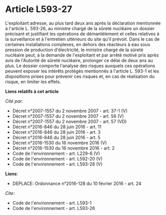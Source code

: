 # Article L593-27

L'exploitant adresse, au plus tard deux ans après la déclaration mentionnée à l'article L. 593-26, au ministre chargé de la
sûreté nucléaire un dossier précisant et justifiant les opérations de démantèlement et celles relatives à la surveillance et
à l'entretien ultérieurs du site qu'il prévoit. Dans le cas de certaines installations complexes, en dehors des réacteurs à
eau sous pression de production d'électricité, le ministre chargé de la sûreté nucléaire peut, à la demande de l'exploitant
et par arrêté motivé pris après avis de l'Autorité de sûreté nucléaire, prolonger ce délai de deux ans au plus. Le dossier
comporte l'analyse des risques auxquels ces opérations peuvent exposer les intérêts protégés mentionnés à l'article L. 593-1
et les dispositions prises pour prévenir ces risques et, en cas de réalisation du risque, en limiter les effets.

**Liens relatifs à cet article**

_Cité par_:

  - Décret n°2007-1557 du 2 novembre 2007 - art. 37-1 (V)
  - Décret n°2007-1557 du 2 novembre 2007 - art. 56 (V)
  - Décret n°2007-1557 du 2 novembre 2007 - art. 57 (VD)
  - Décret n°2016-846 du 28 juin 2016 - art. 11
  - Décret n°2016-846 du 28 juin 2016 - art. 3
  - Décret n°2016-846 du 28 juin 2016 - art. 5
  - Décret n°2016-1530 du 16 novembre 2016 (V)
  - Décret n°2016-1530 du 16 novembre 2016 - art. 2
  - Code de l'environnement - art. L229-6 (V)
  - Code de l'environnement - art. L592-20 (V)
  - Code de l'environnement - art. L593-28 (V)

**Liens**:

  - DEPLACE: Ordonnance n°2016-128 du 10 février 2016 - art. 24

_Cite_:

  - Code de l'environnement - art. L593-1
  - Code de l'environnement - art. L593-26
